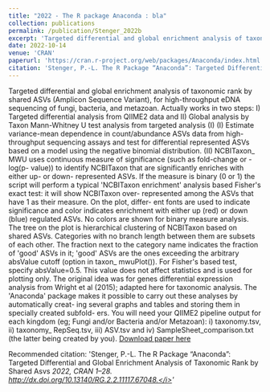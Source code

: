 ```yaml
---
title: "2022 - The R package Anaconda : bla"
collection: publications
permalink: /publication/Stenger_2022b
excerpt: 'Targeted differential and global enrichment analysis of taxonomic rank by shared ASVs (Amplicon Sequence Variant), for high-throughput eDNA sequencing of fungi, bacteria, and metazoan. Actually works in two steps: I) Targeted differential analysis from QIIME2 data and II) Global analysis by Taxon Mann-Whitney U test analysis from targeted analysis (I) (I) Estimate variance-mean dependence in count/abundance ASVs data from high-throughput sequencing assays and test for differential represented ASVs based on a model using the negative binomial distribution. (II) NCBITaxon_ MWU uses continuous measure of significance (such as fold-change or -log(p- value)) to identify NCBITaxon that are significantly enriches with either up- or down- represented ASVs. If the measure is binary (0 or 1) the script will perform a typical 'NCBITaxon enrichment' analysis based Fisher's exact test: it will show NCBITaxon over- represented among the ASVs that have 1 as their measure. On the plot, differ- ent fonts are used to indicate significance and color indicates enrichment with either up (red) or down (blue) regulated ASVs. No colors are shown for binary measure analysis. The tree on the plot is hierarchical clustering of NCBITaxon based on shared ASVs. Categories with no branch length between them are subsets of each other. The fraction next to the category name indicates the fraction of 'good' ASVs in it; 'good' ASVs are the ones exceeding the arbitrary absValue cutoff (option in taxon_ mwuPlot()). For Fisher's based test, specify absValue=0.5. This value does not affect statistics and is used for plotting only. The original idea was for genes differential expression analysis from Wright et al (2015); adapted here for taxonomic analysis. The 'Anaconda' package makes it possible to carry out these analyses by automatically creat- ing several graphs and tables and storing them in specially created subfold- ers. You will need your QIIME2 pipeline output for each kingdom (eg; Fungi and/or Bacteria and/or Metazoan): i) taxonomy.tsv, ii) taxonomy_ RepSeq.tsv, iii) ASV.tsv and iv) SampleSheet_comparison.txt (the latter being created by you).'
date: 2022-10-14
venue: 'CRAN'
paperurl: 'https://cran.r-project.org/web/packages/Anaconda/index.html'
citation: 'Stenger, P.-L. The R Package “Anaconda”: Targeted Differential and Global Enrichment Analysis of Taxonomic Rank by Shared Asvs <i>2022, CRAN 1–28. http://dx.doi.org/10.13140/RG.2.2.11117.67048.</i>'
---
```

Targeted differential and global enrichment analysis of taxonomic rank by shared ASVs (Amplicon Sequence Variant), for high-throughput eDNA sequencing of fungi, bacteria, and metazoan. Actually works in two steps: I) Targeted differential analysis from QIIME2 data and II) Global analysis by Taxon Mann-Whitney U test analysis from targeted analysis (I) (I) Estimate variance-mean dependence in count/abundance ASVs data from high-throughput sequencing assays and test for differential represented ASVs based on a model using the negative binomial distribution. (II) NCBITaxon_ MWU uses continuous measure of significance (such as fold-change or -log(p- value)) to identify NCBITaxon that are significantly enriches with either up- or down- represented ASVs. If the measure is binary (0 or 1) the script will perform a typical 'NCBITaxon enrichment' analysis based Fisher's exact test: it will show NCBITaxon over- represented among the ASVs that have 1 as their measure. On the plot, differ- ent fonts are used to indicate significance and color indicates enrichment with either up (red) or down (blue) regulated ASVs. No colors are shown for binary measure analysis. The tree on the plot is hierarchical clustering of NCBITaxon based on shared ASVs. Categories with no branch length between them are subsets of each other. The fraction next to the category name indicates the fraction of 'good' ASVs in it; 'good' ASVs are the ones exceeding the arbitrary absValue cutoff (option in taxon_ mwuPlot()). For Fisher's based test, specify absValue=0.5. This value does not affect statistics and is used for plotting only. The original idea was for genes differential expression analysis from Wright et al (2015); adapted here for taxonomic analysis. The 'Anaconda' package makes it possible to carry out these analyses by automatically creat- ing several graphs and tables and storing them in specially created subfold- ers. You will need your QIIME2 pipeline output for each kingdom (eg; Fungi and/or Bacteria and/or Metazoan): i) taxonomy.tsv, ii) taxonomy_ RepSeq.tsv, iii) ASV.tsv and iv) SampleSheet_comparison.txt (the latter being created by you).
[Download paper here](https://cran.r-project.org/web/packages/Anaconda/index.html)

Recommended citation: 'Stenger, P.-L. The R Package “Anaconda”: Targeted Differential and Global Enrichment Analysis of Taxonomic Rank by Shared Asvs <i>2022, CRAN 1–28. http://dx.doi.org/10.13140/RG.2.2.11117.67048.</i>'
